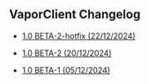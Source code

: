 ## **VaporClient Changelog**

 - [1.0 BETA-2-hotfix (22/12/2024)](https://github.com/VaporClient/Changelogs/blob/main/changelogs/vaporclient/1.0%20beta-2-hotfix.md)

 - [1.0 BETA-2 (20/12/2024)](https://github.com/VaporClient/Changelogs/blob/main/changelogs/vaporclient/1.0%20beta-2.md)

 - [1.0 BETA-1 (05/12/2024)](https://github.com/VaporClient/Changelogs/blob/main/changelogs/vaporclient/1.0%20beta-1.md)
